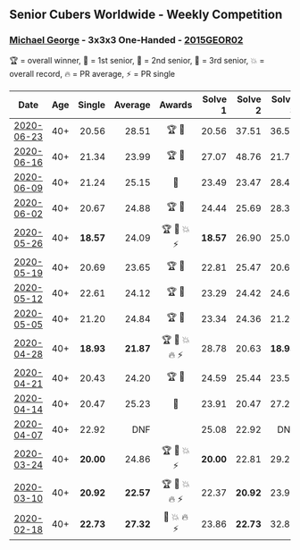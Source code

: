 ## Senior Cubers Worldwide - Weekly Competition
### [Michael George](../michael_george.md) - 3x3x3 One-Handed - [2015GEOR02](https://www.worldcubeassociation.org/persons/2015GEOR02?event=333oh)

🏆 = overall winner, 🥇 = 1st senior, 🥈 = 2nd senior, 🥉 = 3rd senior, 💥 = overall record, 🔥 = PR average, ⚡ = PR single

| Date | Age | Single | Average | Awards | Solve 1 | Solve 2 | Solve 3 | Solve 4 | Solve 5 | Video |
| :--: | :--: | --: | --: | :--: | --: | --: | --: | --: | --: | :-- |
| [2020-06-23](../../results/333oh/2020-06-23.md) | 40+ | 20.56 | 28.51 | 🏆 🥇 | 20.56 | 37.51 | 36.59 | 27.44 | 21.50 | [Link](https://www.facebook.com/events/722150235200875/permalink/725762281506337/) |
| [2020-06-16](../../results/333oh/2020-06-16.md) | 40+ | 21.34 | 23.99 | 🏆 🥇 | 27.07 | 48.76 | 21.76 | 23.13 | 21.34 | [Link](https://www.facebook.com/events/604103587178706/permalink/604285177160547/) |
| [2020-06-09](../../results/333oh/2020-06-09.md) | 40+ | 21.24 | 25.15 | 🥇 | 23.49 | 23.47 | 28.48 | 21.24 | DNF | [Link](https://www.facebook.com/events/903549840109576/permalink/906659596465267/) |
| [2020-06-02](../../results/333oh/2020-06-02.md) | 40+ | 20.67 | 24.88 | 🏆 🥇 | 24.44 | 25.69 | 28.31 | 20.67 | 24.50 | [Link](https://www.facebook.com/events/3373950429496747/permalink/3376953402529783/) |
| [2020-05-26](../../results/333oh/2020-05-26.md) | 40+ | **18.57** | 24.09 | 🏆 🥇 💥 ⚡ | **18.57** | 26.90 | 25.01 | 30.44 | 20.36 | [Link](https://www.facebook.com/events/688407551989463/permalink/691891971641021/) |
| [2020-05-19](../../results/333oh/2020-05-19.md) | 40+ | 20.69 | 23.65 | 🏆 🥇 | 22.81 | 25.47 | 20.69 | 24.59 | 23.54 | [Link](https://www.facebook.com/events/1880761498725633/permalink/1881940625274387/) |
| [2020-05-12](../../results/333oh/2020-05-12.md) | 40+ | 22.61 | 24.12 | 🏆 🥇 | 23.29 | 24.42 | 24.65 | 31.18 | 22.61 | [Link](https://www.facebook.com/events/546188069600739/permalink/550198452533034/) |
| [2020-05-05](../../results/333oh/2020-05-05.md) | 40+ | 21.20 | 24.84 | 🏆 🥇 | 23.34 | 24.36 | 21.20 | 32.98 | 26.83 | [Link](https://www.facebook.com/events/3313106775587396/permalink/3315212548710152/) |
| [2020-04-28](../../results/333oh/2020-04-28.md) | 40+ | **18.93** | **21.87** | 🏆 🥇 💥 🔥 ⚡ | 28.78 | 20.63 | **18.93** | 21.42 | 23.56 | [Link](https://www.facebook.com/events/535188653858103/permalink/535332343843734/) |
| [2020-04-21](../../results/333oh/2020-04-21.md) | 40+ | 20.43 | 24.20 | 🏆 🥇 | 24.59 | 25.44 | 23.51 | 20.43 | 24.50 | [Link](https://www.facebook.com/events/880278499062375/permalink/884141762009382/) |
| [2020-04-14](../../results/333oh/2020-04-14.md) | 40+ | 20.47 | 25.23 | 🥇 | 23.91 | 20.47 | 27.25 | 34.50 | 24.53 | [Link](https://www.facebook.com/events/982619255468618/permalink/983679218695955/) |
| [2020-04-07](../../results/333oh/2020-04-07.md) | 40+ | 22.92 | DNF |  | 25.08 | 22.92 | DNF | 23.50 | DNF | [Link](https://www.facebook.com/events/682716079141575/permalink/686891258724057/) |
| [2020-03-24](../../results/333oh/2020-03-24.md) | 40+ | **20.00** | 24.86 | 🏆 🥇 💥 ⚡ | **20.00** | 22.81 | 29.22 | 22.56 | 29.24 | [Link](https://www.facebook.com/events/212335450005639/permalink/215815472990970/) |
| [2020-03-10](../../results/333oh/2020-03-10.md) | 40+ | **20.92** | **22.57** | 🏆 🥇 💥 🔥 ⚡ | 22.37 | **20.92** | 23.99 | 24.34 | 21.36 | [Link](https://www.facebook.com/events/684510792316675/permalink/684649052302849/) |
| [2020-02-18](../../results/333oh/2020-02-18.md) | 40+ | **22.73** | **27.32** | 🥇 💥 🔥 ⚡ | 23.86 | **22.73** | 32.86 | DNF | 25.24 | [Link](https://www.facebook.com/events/1618332754973681/permalink/1619575454849411/) |


<!-- Global site tag (gtag.js) - Google Analytics -->
<script async src="https://www.googletagmanager.com/gtag/js?id=UA-86348435-3"></script>
<script>window.dataLayer = window.dataLayer || []; function gtag() {dataLayer.push(arguments);} gtag('js', new Date()); gtag('config', 'UA-86348435-3');</script>
